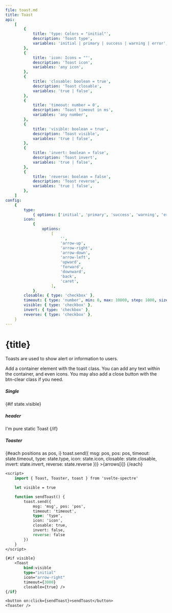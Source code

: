 ```yaml
---
file: toast.md
title: Toast
api:
    [
        {
            title: 'type: Colors = "initial"',
            description: 'Toast type',
            variables: 'initial | primary | success | warning | error',
        },
        {
            title: 'icon: Icons = ""',
            description: 'Toast icon',
            variables: 'any icon',
        },
        {
            title: 'closable: boolean = true',
            description: 'Toast closable',
            variables: 'true | false',
        },
        {
            title: 'timeout: number = 0',
            description: 'Toast timeout in ms',
            variables: 'any number',
        },
        {
            title: 'visible: boolean = true',
            description: 'Toast visible',
            variables: 'true | false',
        },
        {
            title: 'invert: boolean = false',
            description: 'Toast invert',
            variables: 'true | false',
        },
        {
            title: 'reverse: boolean = false',
            description: 'Toast reverse',
            variables: 'true | false',
        },
    ]
config:
    {
        type:
            { options: ['initial', 'primary', 'success', 'warning', 'error'] },
        icon:
            {
                options:
                    [
                        '',
                        'arrow-up',
                        'arrow-right',
                        'arrow-down',
                        'arrow-left',
                        'upward',
                        'forward',
                        'downward',
                        'back',
                        'caret',
                    ],
            },
        closable: { type: 'checkbox' },
        timeout: { type: 'number', min: 0, max: 10000, step: 1000, size: 10 },
        visible: { type: 'checkbox' },
        invert: { type: 'checkbox' },
        reverse: { type: 'checkbox' },
    }
---
```


<script>
    import {Button, ButtonGroup, Col, Divider, Grid,IconButton, Toast, toast} from '$lib'
    import Knobs from '../_knobs.svelte'

    let state = { type: 'initial', icon: 'arrow-right', closable: true, timeout: 0, visible: true, invert: false, reverse: false }

    let positions = [
			'top_left',
			'top_center',
			'top_right',
			'center_left',
			'center_center',
			'center_right',
			'bottom_left',
			'bottom_center',
			'bottom_right',
		],
		arrows = ['↖', '↑', '↗', '←', '☩', '→', '↙', '↓', '↘']
</script>

# {title}

Toasts are used to show alert or information to users.

Add a container element with the toast class. You can add any text within the
container, and even icons. You may also add a close button with the btn-clear
class if you need.

<p>
    <Grid>
        <Col>
            <h5>Single</h5>
            <Grid>
                <Col>
                {#if state.visible}
                    <Toast
                        bind:visible={state.visible}
                        type={state.type}
                        icon={state.icon}
                        closable={state.closable}
                        timeout={state.timeout}
                        invert={state.invert}
                        reverse={state.reverse}>
                        <h5>header</h5>
                        I'm pure static Toast
                    </Toast>
                    {/if}
                </Col>
            </Grid>
        </Col>
        <Divider align="vertical" />
        <Col>
            <h5>Toaster</h5>
            <div class="toaster-grid">
                <ButtonGroup>
                    {#each positions as pos, i}
                        <IconButton
                            variant="default"
                            on:click={(e) => toast.send({
                                msg: pos, pos: pos,
                                timeout: state.timeout,
                                type: state.type,
                                icon: state.icon,
                                closable: state.closable,
                                invert: state.invert,
                                reverse: state.reverse
                            })}
                            >{arrows[i]}</IconButton
                        >
                    {/each}
                </ButtonGroup>
            </div>
        </Col>
    </Grid>
</p>

<p>
    <Knobs bind:state {config}/>
</p>

```sv
<script>
    import { Toast, Toaster, toast } from 'svelte-spectre'

    let visible = true

    function sendToast() {
        toast.send({
            msg: 'msg', pos: 'pos',
            timeout: 'timeout',
            type: 'type',
            icon: 'icon',
            closable: true,
            invert: false,
            reverse: false
        })
    }
</script>

{#if visible}
    <Toast
        bind:visible
        type="initial"
        icon="arrow-right"
        timeout={3000}
        closable={true} />
{/if}

<button on:click={sendToast}>sendToast</button>
<Toaster />
```

<style lang="scss">
.toaster-grid {
    :global(.btn-group) {
        gap: 0.25rem;
    }
    :global(.btn-group > button) {
        flex: 1 0 30%;
    }
}
</style>
